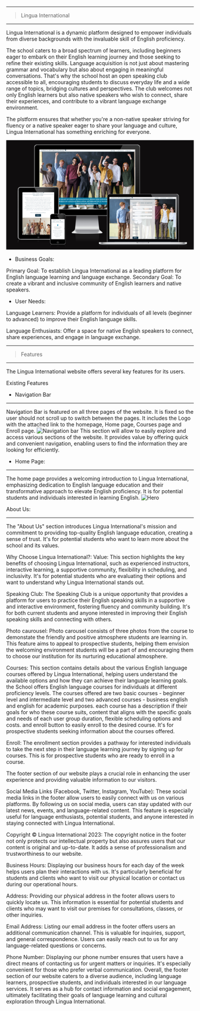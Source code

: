 ___
>Lingua International
___
Lingua International is a dynamic platform designed to empower individuals from diverse backgrounds with the invaluable skill of English proficiency. 

The school caters to a broad spectrum of learners, including beginners eager to embark on their English learning journey and those seeking to refine their existing skills. Language acquisition is not just about mastering grammar and vocabulary but also about engaging in meaningful conversations. That's why the school host an open speaking club accessible to all, encouraging students to discuss everyday life and a wide range of topics, bridging cultures and perspectives. The club welcomes not only English learners but also native speakers who wish to connect, share their experiences, and contribute to a vibrant language exchange environment. 

The plstform ensures that whether you're a non-native speaker striving for fluency or a native speaker eager to share your language and culture, Lingua International has something enriching for everyone.

![mockup](media/mockup.png)

- Business Goals:

Primary Goal: To establish Lingua International as a leading platform for English language learning and language exchange.
Secondary Goal: To create a vibrant and inclusive community of English learners and native speakers.

- User Needs:

Language Learners: Provide a platform for individuals of all levels (beginner to advanced) to improve their English language skills.

Language Enthusiasts: Offer a space for native English speakers to connect, share experiences, and engage in language exchange.
___

>Features
___

The Lingua International website offers several key features for its users.

Existing Features

- Navigation Bar
___

Navigation Bar is featured on all three pages of the website. It is fixed so the user should not scroll up to switch between the pages. It includes the Logo with the attached link to the homepage, Home page, Courses page and Enroll page.
![Navigation bar](media/navigation-bar.png)
This section will allow to easily explore and access various sections of the website. It provides value by offering quick and convenient navigation, enabling users to find the information they are looking for efficiently. 

- Home Page:
___

The home page provides a welcoming introduction to Lingua International, emphasizing dedication to English language education and their transformative approach to elevate English proficiency.
It is for potential students and individuals interested in learning English.
![Hero](media/hero-section.png)

About Us:
___
The "About Us" section introduces Lingua International's mission and commitment to providing top-quality English language education, creating a sense of trust.
It's for potential students who want to learn more about the school and its values.



Why Choose Lingua International?:
Value: This section highlights the key benefits of choosing Lingua International, such as experienced instructors, interactive learning, a supportive community, flexibility in scheduling, and inclusivity.
It's for potential students who are evaluating their options and want to understand why Lingua International stands out.


Speaking Club:
The Speaking Club is a unique opportunity that provides a platform for users to practice their English speaking skills in a supportive and interactive environment, fostering fluency and community building.
It's for both current students and anyone interested in improving their English speaking skills and connecting with others.


Photo caurousel:
Photo carousel consists of three photos from the course to demonstate the friendly and positive atmosphere students are learning in. 
This feature aims to appeal to prospective students, helping them envision the welcoming environment students will be a part of and encouraging them to choose our institution for its nurturing educational atmosphere.

Courses:
 This section contains  details about the various English language courses offered by Lingua International, helping users understand the available options and how they can achieve their language learning goals. the School offers English language courses for individuals at different proficiency levels. The courses offered are two basic courses - beginner level and intermediate level and two advanced courses - business english and english for academic purposes.
each course has a description if their goals for who these course suits, content that aligns with the specific goals and needs of each user group duration, flexible scheduling options and costs. and enroll button to easily enroll to the desired course.
It's for prospective students seeking information about the courses offered.

Enroll:
The enrollment section provides a pathway for interested individuals to take the next step in their language learning journey by signing up for courses.
This is for prospective students who are ready to enroll in a course.

The footer section of our website plays a crucial role in enhancing the user experience and providing valuable information to our visitors.

Social Media Links (Facebook, Twitter, Instagram, YouTube): These social media links in the footer allow users to easily connect with us on various platforms. By following us on social media, users can stay updated with our latest news, events, and language-related content. This feature is especially useful for language enthusiasts, potential students, and anyone interested in staying connected with Lingua International.

Copyright © Lingua International 2023: The copyright notice in the footer not only protects our intellectual property but also assures users that our content is original and up-to-date. It adds a sense of professionalism and trustworthiness to our website.

Business Hours: Displaying our business hours for each day of the week helps users plan their interactions with us. It's particularly beneficial for students and clients who want to visit our physical location or contact us during our operational hours.

Address: Providing our physical address in the footer allows users to quickly locate us. This information is essential for potential students and clients who may want to visit our premises for consultations, classes, or other inquiries.

Email Address: Listing our email address in the footer offers users an additional communication channel. This is valuable for inquiries, support, and general correspondence. Users can easily reach out to us for any language-related questions or concerns.

Phone Number: Displaying our phone number ensures that users have a direct means of contacting us for urgent matters or inquiries. It's especially convenient for those who prefer verbal communication.
Overall, the footer section of our website caters to a diverse audience, including language learners, prospective students, and individuals interested in our language services. It serves as a hub for contact information and social engagement, ultimately facilitating their goals of language learning and cultural exploration through Lingua International.

